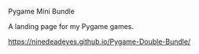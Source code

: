 Pygame Mini Bundle

A landing page for my Pygame games.

https://ninedeadeyes.github.io/Pygame-Double-Bundle/
